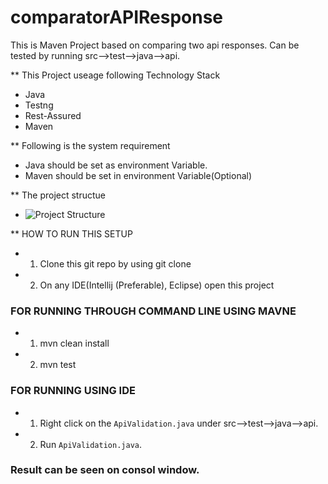 # comparatorAPIResponse

This is Maven Project based on comparing two api responses. Can be tested by running src-->test-->java-->api. 

** This Project useage following Technology Stack
- Java
- Testng
- Rest-Assured
- Maven 

** Following is the system requirement
- Java should be set as environment Variable.
- Maven should be set in environment Variable(Optional)

** The project structue 
- ![Project Structure](https://img.favpng.com/7/19/21/apache-maven-convention-over-configuration-apache-ant-directory-structure-png-favpng-tmSV1dRkV9Eme5qYZ2QpWQjFA.jpg)



** HOW TO RUN THIS SETUP
- 1. Clone this git repo by using git clone <reposetory Name>
- 2. On any IDE(Intellij (Preferable), Eclipse) open this project 
### FOR RUNNING THROUGH COMMAND LINE USING MAVNE
- 1. mvn clean install
- 2. mvn test
### FOR RUNNING USING IDE 
- 1. Right click on the `ApiValidation.java` under src-->test-->java-->api. 
- 2. Run `ApiValidation.java`. 

### Result can be seen on consol window.
